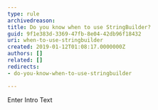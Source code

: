 ```yaml
---
type: rule
archivedreason: 
title: Do you know when to use StringBuilder?
guid: 9f1e383d-3369-47fb-8e04-42db96f18432
uri: when-to-use-stringbuilder
created: 2019-01-12T01:08:17.0000000Z
authors: []
related: []
redirects:
- do-you-know-when-to-use-stringbuilder

---
```



Enter Intro Text
<br><excerpt class='endintro'></excerpt><br>



